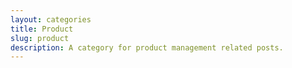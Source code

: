 ```yaml
---
layout: categories
title: Product
slug: product
description: A category for product management related posts.
---
```

